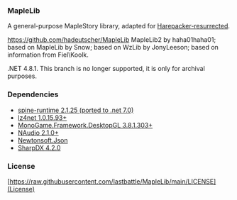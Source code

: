 ### MapleLib
A general-purpose MapleStory library, adapted for [Harepacker-resurrected](https://github.com/lastbattle/Harepacker-resurrected).

https://github.com/hadeutscher/MapleLib
MapleLib2 by haha01haha01; 
based on MapleLib by Snow; 
based on WzLib by JonyLeeson; 
based on information from Fiel\Koolk.


.NET 4.8.1. 
This branch is no longer supported, it is only for archival purposes.


### Dependencies
 - [spine-runtime 2.1.25 (ported to .net 7.0)](https://github.com/EsotericSoftware/spine-runtimes)
 - [lz4net 1.0.15.93+](https://github.com/MiloszKrajewski/lz4net)
 - [MonoGame.Framework.DesktopGL 3.8.1.303+](https://www.nuget.org/packages/MonoGame.Framework.DesktopGL)
 - [NAudio 2.1.0+](https://www.nuget.org/packages/NAudio)
 - [Newtonsoft.Json](https://www.nuget.org/packages/Newtonsoft.Json/)
 - [SharpDX 4.2.0](https://www.nuget.org/packages/SharpDX)

### License
[https://raw.githubusercontent.com/lastbattle/MapleLib/main/LICENSE](License)
